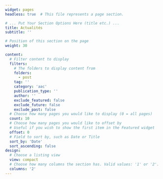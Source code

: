 ```yaml
---
widget: pages
headless: true  # This file represents a page section.

# ... Put Your Section Options Here (title etc.) ...
title: Actualités
subtitle: ''

# Position of this section on the page
weight: 30

content:
  # Filter content to display
  filters:
    # The folders to display content from
    folders:
      - post
    tag: ''
    category: 'aac'
    publication_type: ''
    author: ''
    exclude_featured: false
    exclude_future: false
    exclude_past: false
  # Choose how many pages you would like to display (0 = all pages)
  count: 10
  # Choose how many pages you would like to offset by
  # Useful if you wish to show the first item in the Featured widget
  offset: 0
  # Field to sort by, such as Date or Title
  sort_by: 'Date'
  sort_ascending: false
design:
  # Choose a listing view
  view: compact
  # Choose how many columns the section has. Valid values: '1' or '2'.
  columns: '2'
---
```

